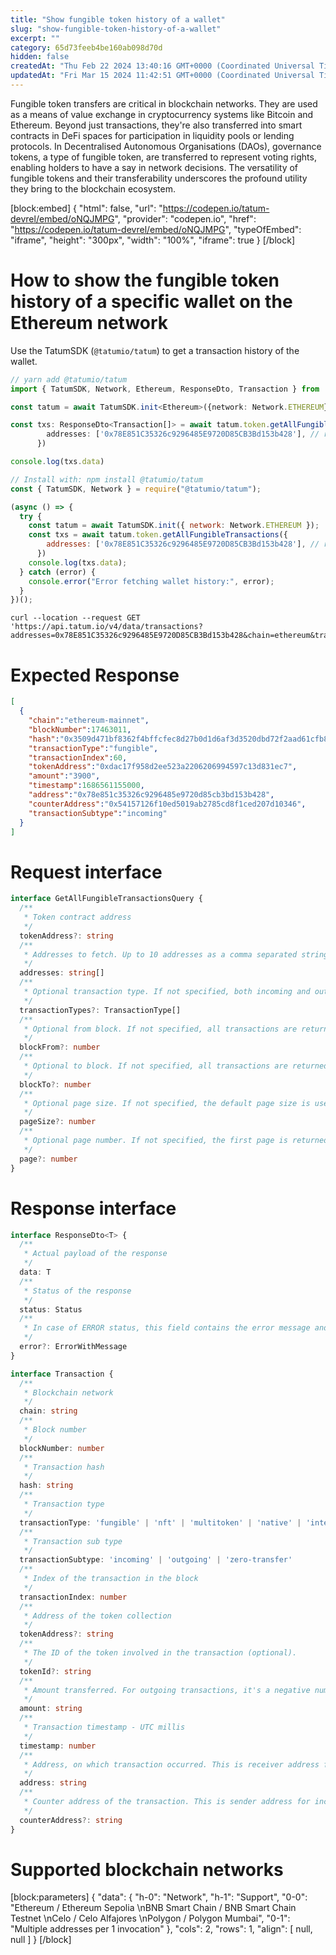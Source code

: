 ```yaml
---
title: "Show fungible token history of a wallet"
slug: "show-fungible-token-history-of-a-wallet"
excerpt: ""
category: 65d73feeb4be160ab098d70d
hidden: false
createdAt: "Thu Feb 22 2024 13:40:16 GMT+0000 (Coordinated Universal Time)"
updatedAt: "Fri Mar 15 2024 11:42:51 GMT+0000 (Coordinated Universal Time)"
---
```

Fungible token transfers are critical in blockchain networks. They are used as a means of value exchange in cryptocurrency systems like Bitcoin and Ethereum. Beyond just transactions, they're also transferred into smart contracts in DeFi spaces for participation in liquidity pools or lending protocols. In Decentralised Autonomous Organisations (DAOs), governance tokens, a type of fungible token, are transferred to represent voting rights, enabling holders to have a say in network decisions. The versatility of fungible tokens and their transferability underscores the profound utility they bring to the blockchain ecosystem.

[block:embed]
{
  "html": false,
  "url": "https://codepen.io/tatum-devrel/embed/oNQJMPG",
  "provider": "codepen.io",
  "href": "https://codepen.io/tatum-devrel/embed/oNQJMPG",
  "typeOfEmbed": "iframe",
  "height": "300px",
  "width": "100%",
  "iframe": true
}
[/block]


# How to show the fungible token history of a specific wallet on the Ethereum network

Use the TatumSDK (`@tatumio/tatum`) to get a transaction history of the wallet.

```typescript
// yarn add @tatumio/tatum
import { TatumSDK, Network, Ethereum, ResponseDto, Transaction } from '@tatumio/tatum'

const tatum = await TatumSDK.init<Ethereum>({network: Network.ETHEREUM})

const txs: ResponseDto<Transaction[]> = await tatum.token.getAllFungibleTransactions({
        addresses: ['0x78E851C35326c9296485E9720D85CB3Bd153b428'], // replace with your address
      })

console.log(txs.data)
```
```javascript
// Install with: npm install @tatumio/tatum
const { TatumSDK, Network } = require("@tatumio/tatum");

(async () => {
  try {
    const tatum = await TatumSDK.init({ network: Network.ETHEREUM });
    const txs = await tatum.token.getAllFungibleTransactions({
        addresses: ['0x78E851C35326c9296485E9720D85CB3Bd153b428'], // replace with your address
      })
    console.log(txs.data);
  } catch (error) {
    console.error("Error fetching wallet history:", error);
  }
})();
```
```curl
curl --location --request GET 'https://api.tatum.io/v4/data/transactions?addresses=0x78E851C35326c9296485E9720D85CB3Bd153b428&chain=ethereum&transactionTypes=fungible'
```

# Expected Response

```json
[
  {
    "chain":"ethereum-mainnet",
    "blockNumber":17463011,
    "hash":"0x3509d471bf8362f4bffcfec8d27b0d1d6af3d3520dbd72f2aad61cfb8e22417f",
    "transactionType":"fungible",
    "transactionIndex":60,
    "tokenAddress":"0xdac17f958d2ee523a2206206994597c13d831ec7",
    "amount":"3900",
    "timestamp":1686561155000,
    "address":"0x78e851c35326c9296485e9720d85cb3bd153b428",
    "counterAddress":"0x54157126f10ed5019ab2785cd8f1ced207d10346",
    "transactionSubtype":"incoming"
  }
]
```

# Request interface

```typescript
interface GetAllFungibleTransactionsQuery {
  /**
   * Token contract address
   */
  tokenAddress?: string
  /**
   * Addresses to fetch. Up to 10 addresses as a comma separated string.
   */
  addresses: string[]
  /**
   * Optional transaction type. If not specified, both incoming and outgoing transactions are returned.
   */
  transactionTypes?: TransactionType[]
  /**
   * Optional from block. If not specified, all transactions are returned from the beginning of the blockchain.
   */
  blockFrom?: number
  /**
   * Optional to block. If not specified, all transactions are returned up till now.
   */
  blockTo?: number
  /**
   * Optional page size. If not specified, the default page size is used, which is 10.
   */
  pageSize?: number
  /**
   * Optional page number. If not specified, the first page is returned.
   */
  page?: number
}
```

# Response interface

```typescript
interface ResponseDto<T> {
  /**
   * Actual payload of the response
   */
  data: T
  /**
   * Status of the response
   */
  status: Status
  /**
   * In case of ERROR status, this field contains the error message and detailed description
   */
  error?: ErrorWithMessage
}

interface Transaction {
  /**
   * Blockchain network
   */
  chain: string
  /**
   * Block number
   */
  blockNumber: number
  /**
   * Transaction hash
   */
  hash: string
  /**
   * Transaction type
   */
  transactionType: 'fungible' | 'nft' | 'multitoken' | 'native' | 'internal'
  /**
   * Transaction sub type
   */
  transactionSubtype: 'incoming' | 'outgoing' | 'zero-transfer'
  /**
   * Index of the transaction in the block
   */
  transactionIndex: number
  /**
   * Address of the token collection
   */
  tokenAddress?: string
  /**
   * The ID of the token involved in the transaction (optional).
   */
  tokenId?: string
  /**
   * Amount transferred. For outgoing transactions, it's a negative number. For zero-transfer transactions, it's always 0. For incoming transactions, it's a positive number.
   */
  amount: string
  /**
   * Transaction timestamp - UTC millis
   */
  timestamp: number
  /**
   * Address, on which transaction occurred. This is receiver address for incoming transactions and sender address for outgoing transactions.
   */
  address: string
  /**
   * Counter address of the transaction. This is sender address for incoming transactions on `address` and receiver address for outgoing transactions on `address`.
   */
  counterAddress?: string
}
```

# Supported blockchain networks

[block:parameters]
{
  "data": {
    "h-0": "Network",
    "h-1": "Support",
    "0-0": "Ethereum / Ethereum Sepolia  \nBNB Smart Chain / BNB Smart Chain Testnet  \nCelo / Celo Alfajores  \nPolygon / Polygon Mumbai",
    "0-1": "Multiple addresses per 1 invocation"
  },
  "cols": 2,
  "rows": 1,
  "align": [
    null,
    null
  ]
}
[/block]
